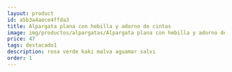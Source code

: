 ```yaml
---
layout: product
id: a5b3a4aece4ffda3
title: Alpargata plana con hebilla y adorno de cintas 
image: img/productos/alpargatas/Alpargata plana con hebilla y adorno de cintas =47=destacado1=rosa verde kaki malva aguamar salvi.webp
price: 47
tags: destacado1
description: rosa verde kaki malva aguamar salvi
order: 1
---
```

